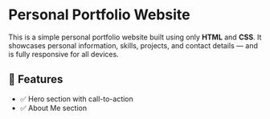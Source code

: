 # Personal Portfolio Website

This is a simple personal portfolio website built using only **HTML** and **CSS**. It showcases personal information, skills, projects, and contact details — and is fully responsive for all devices.

## 🚀 Features

- ✅ Hero section with call-to-action
- ✅ About Me section
